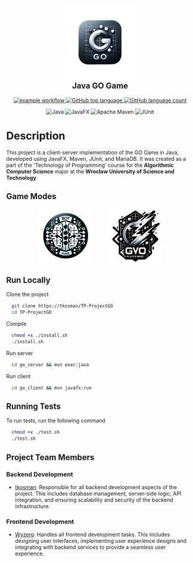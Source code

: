 <h2 align="center">
  <br>
 <img src="go_client/src/main/resources/com/go_game/client/logo.png" alt="Logo" width="200">
  <br>
  Java GO Game
  <br>
</h2>

<div align="center">
  
  <a href=""> ![example workflow](https://github.com/tkosman/TP-ProjectGO/actions/workflows/CI.yml/badge.svg?branch=main) </a>
  <a href=""> ![GitHub top language](https://img.shields.io/github/languages/top/tkosman/TP-ProjectGO) </a>
  <a href=""> ![GitHub language count](https://img.shields.io/github/languages/count/tkosman/TP-ProjectGO) </a>
  
</div>

<div align="center">

  ![Java](https://img.shields.io/badge/_-Java-B07219.svg?style=for-the-badge)
  ![JavaFX](https://img.shields.io/badge/_-JavaFX-C0724.svg?style=for-the-badge)
  ![Apache Maven](https://img.shields.io/badge/Maven-C71A36?style=for-the-badge&logo=Apache%20Maven&logoColor=white)
  ![JUnit](https://img.shields.io/badge/_-JUnit-C2923.svg?style=for-the-badge)


</div>

# Description

This project is a client-server implementation of the GO Game in Java, developed using JavaFX, Maven, JUnit, and MariaDB. It was created as a part of the 'Technology of Programming' course for the **Algorithmic Computer Science** major at the **Wrocław University of Science and Technology**.

## Game Modes

<p align="center">
  <img src="go_client/src/main/resources/com/go_game/client/bot.png" alt="Bot Mode" width="150"/>
  &nbsp; &nbsp; &nbsp; &nbsp;
  <img src="go_client/src/main/resources/com/go_game/client/pvp.png" alt="Multiplayer Mode" width="150"/>
</p>



## Run Locally

Clone the project

```bash
  git clone https://tkosman/TP-ProjectGO
  cd TP-ProjectGO
```

Compile 

```bash
  chmod +x ./install.sh
  ./install.sh
```

Run server

```bash
  cd go_server && mvn exec:java
```

Run client

```bash
  cd go_client && mvn javafx:run
```


## Running Tests

To run tests, run the following command

```bash
  chmod +x ./test.sh
  ./test.sh
```

## Project Team Members

### Backend Development
- <a href="https://github.com/tkosman">tkosman</a>: Responsible for all backend development aspects of the project. This includes database management, server-side logic, API integration, and ensuring scalability and security of the backend infrastructure.

### Frontend Development
- <a href="https://github.com/wyz3r0">Wyzero</a>: Handles all frontend development tasks. This includes designing user interfaces, implementing user experience designs and integrating with backend services to provide a seamless user experience.
